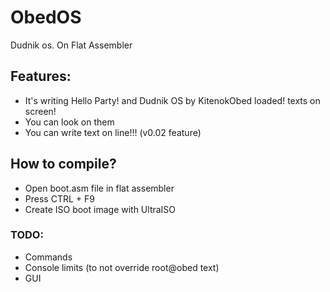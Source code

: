 # ObedOS
Dudnik os. On Flat Assembler
## Features:
- It's writing Hello Party! and Dudnik OS by KitenokObed loaded! texts on screen!
- You can look on them
- You can write text on line!!! (v0.02 feature)
## How to compile?
- Open boot.asm file in flat assembler
- Press CTRL + F9
- Create ISO boot image with UltraISO

### TODO:
- Commands
- Console limits (to not override root@obed text)
- GUI
